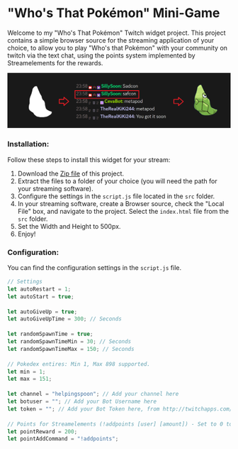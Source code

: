 # "Who's That Pokémon" Mini-Game

Welcome to my "Who's That Pokémon" Twitch widget project. This project contains a simple browser source for the streaming application of your choice, to allow you to play "Who's that Pokémon" with your community on twitch via the text chat, using the points system implemented by Streamelements for the rewards.

![Example](Example.png)

### Installation:
Follow these steps to install this widget for your stream:

1. Download the [Zip file](https://codeload.github.com/SillySoon/who-is-that-pokemon/zip/refs/heads/main) of this project.
2. Extract the files to a folder of your choice (you will need the path for your streaming software).
3. Configure the settings in the `script.js` file located in the `src` folder.
4. In your streaming software, create a Browser source, check the "Local File" box, and navigate to the project. Select the `index.html` file from the `src` folder.
5. Set the Width and Height to 500px.
6. Enjoy!

### Configuration:
You can find the configuration settings in the `script.js` file.

```js
// Settings
let autoRestart = 1;
let autoStart = true;

let autoGiveUp = true;
let autoGiveUpTime = 300; // Seconds

let randomSpawnTime = true;
let randomSpawnTimeMin = 30; // Seconds
let randomSpawnTimeMax = 150; // Seconds

// Pokedex entires: Min 1, Max 898 supported.
let min = 1;
let max = 151;

let channel = "helpingspoon"; // Add your channel here
let botuser = ""; // Add your Bot Username here
let token = ""; // Add your Bot Token here, from http://twitchapps.com/tmi/

// Points for Streamelements (!addpoints [user] [amount]) - Set to 0 to disable
let pointReward = 200;
let pointAddCommand = "!addpoints";
```